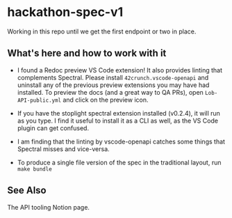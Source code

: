 # hackathon-spec-v1

Working in this repo until we get the first endpoint or two in place.

## What's here and how to work with it

* I found a Redoc preview VS Code extension! It also provides linting that
  complements Spectral. Please install `42crunch.vscode-openapi` and uninstall
  any of the previous preview extensions you may have had installed. To preview
  the docs (and a great way to QA PRs), open `Lob-API-public.yml` and click on
  the preview icon.

* If you have the stoplight spectral extension installed (v0.2.4), it will run
  as you type. I find it useful to install it as a CLI as well, as the VS Code
  plugin can get confused.

* I am finding that the linting by vscode-openapi catches some things that
  Spectral misses and vice-versa.

* To produce a single file version of the spec in the traditional layout, run `make bundle`

## See Also

The API tooling Notion page.
